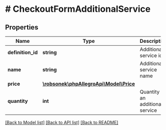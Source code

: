 # # CheckoutFormAdditionalService

## Properties

Name | Type | Description | Notes
------------ | ------------- | ------------- | -------------
**definition_id** | **string** | Additional service id | [optional]
**name** | **string** | Additional service name | [optional]
**price** | [**\robsonek\phpAllegroApi\Model\Price**](Price.md) |  | [optional]
**quantity** | **int** | Quantity of an additional service | [optional]

[[Back to Model list]](../../README.md#models) [[Back to API list]](../../README.md#endpoints) [[Back to README]](../../README.md)
